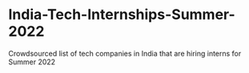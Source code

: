 # India-Tech-Internships-Summer-2022
Crowdsourced list of tech companies in India that are hiring interns for Summer 2022
